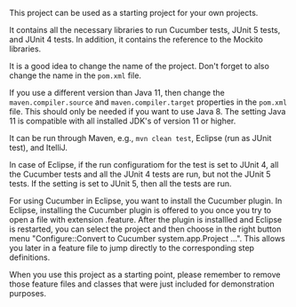 This project can be used as a starting project for your own projects.

It contains all the necessary libraries to run Cucumber tests, JUnit 5 tests, and JUnit 4 tests. In addition, it contains the reference to the Mockito libraries.

It is a good idea to change the name of the project. Don't forget to also change the name in the `pom.xml` file. 

If you use a different version than Java 11, then change the `maven.compiler.source` and `maven.compiler.target` properties in the `pom.xml` file. This should only be needed if you want to use Java 8. The setting Java 11 is compatible with all installed JDK's of version 11 or higher.

It can be run through Maven, e.g., `mvn clean test`, Eclipse (run as JUnit test), and ItelliJ. 

In case of Eclipse, if the run configuratiom for the test is set to JUnit 4, all the Cucumber tests and all the JUnit 4 tests are run, but not the JUnit 5 tests. If the setting is set to JUnit 5, then all the tests are run.

For using Cucumber in Eclipse, you want to install the Cucumber plugin. In Eclipse, installing the Cucumber plugin is offered to you once you try to open a file with extension .feature. After the plugin is installled and Eclipse is restarted, you can select the project and then choose in the right button menu "Configure::Convert to Cucumber system.app.Project ...". This allows you later in a feature file to jump directly to the corresponding step definitions.

When you use this project as a starting point, please remember to remove those feature files and classes that were just included for demonstration purposes.